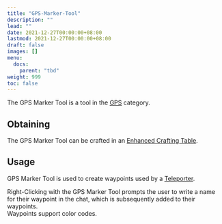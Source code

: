 ```yaml
---
title: "GPS-Marker-Tool"
description: ""
lead: ""
date: 2021-12-27T00:00:00+08:00
lastmod: 2021-12-27T00:00:00+08:00
draft: false
images: []
menu: 
  docs:
    parent: "tbd"
weight: 999
toc: false
---
```


The GPS Marker Tool is a tool in the [GPS](/docs/slimefun/gps) category.

## Obtaining

The GPS Marker Tool can be crafted in an [Enhanced Crafting Table](/docs/slimefun/enhanced-crafting-table).

## Usage

GPS Marker Tool is used to create waypoints used by a [Teleporter](/docs/slimefun/teleporter).

Right-Clicking with the GPS Marker Tool prompts the user to write a name for their waypoint in the chat, which is subsequently added to their waypoints.
</br> Waypoints support color codes.

